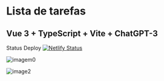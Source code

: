 # Lista de tarefas

## Vue 3 + TypeScript + Vite + ChatGPT-3

Status Deploy
[![Netlify Status](https://api.netlify.com/api/v1/badges/ecdf5214-40df-40bc-bd27-58a20d021bd8/deploy-status)](https://app.netlify.com/sites/symphonious-queijadas-8cede9/deploys)

![imagem0](https://i.imgur.com/FkIKRIA.png)

![image2](https://i.imgur.com/BrurqZn.png)